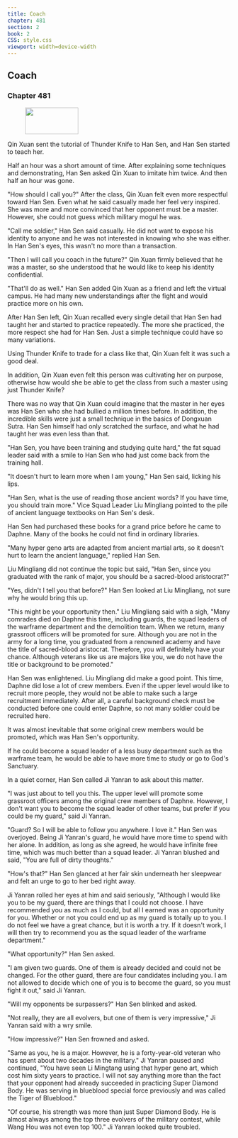 ```yaml
---
title: Coach
chapter: 481
section: 2
book: 2
CSS: style.css
viewport: width=device-width
---
```


## Coach

### Chapter 481

<figure>
	<img src="../Images/gem.gif" alt="" id="gem" width="120" height="60" />
</figure>

Qin Xuan sent the tutorial of Thunder Knife to Han Sen, and Han Sen started to teach her.

Half an hour was a short amount of time. After explaining some techniques and demonstrating, Han Sen asked Qin Xuan to imitate him twice. And then half an hour was gone.

"How should I call you?" After the class, Qin Xuan felt even more respectful toward Han Sen. Even what he said casually made her feel very inspired. She was more and more convinced that her opponent must be a master. However, she could not guess which military mogul he was.

"Call me soldier," Han Sen said casually. He did not want to expose his identity to anyone and he was not interested in knowing who she was either. In Han Sen's eyes, this wasn't no more than a transaction.

"Then I will call you coach in the future?" Qin Xuan firmly believed that he was a master, so she understood that he would like to keep his identity confidential.

"That'll do as well." Han Sen added Qin Xuan as a friend and left the virtual campus. He had many new understandings after the fight and would practice more on his own.

After Han Sen left, Qin Xuan recalled every single detail that Han Sen had taught her and started to practice repeatedly. The more she practiced, the more respect she had for Han Sen. Just a simple technique could have so many variations.

Using Thunder Knife to trade for a class like that, Qin Xuan felt it was such a good deal.

In addition, Qin Xuan even felt this person was cultivating her on purpose, otherwise how would she be able to get the class from such a master using just Thunder Knife?

There was no way that Qin Xuan could imagine that the master in her eyes was Han Sen who she had bullied a million times before. In addition, the incredible skills were just a small technique in the basics of Dongxuan Sutra. Han Sen himself had only scratched the surface, and what he had taught her was even less than that.

"Han Sen, you have been training and studying quite hard," the fat squad leader said with a smile to Han Sen who had just come back from the training hall.

"It doesn't hurt to learn more when I am young," Han Sen said, licking his lips.

"Han Sen, what is the use of reading those ancient words? If you have time, you should train more." Vice Squad Leader Liu Mingliang pointed to the pile of ancient language textbooks on Han Sen's desk.

Han Sen had purchased these books for a grand price before he came to Daphne. Many of the books he could not find in ordinary libraries.

"Many hyper geno arts are adapted from ancient martial arts, so it doesn't hurt to learn the ancient language," replied Han Sen.

Liu Mingliang did not continue the topic but said, "Han Sen, since you graduated with the rank of major, you should be a sacred-blood aristocrat?"

"Yes, didn't I tell you that before?" Han Sen looked at Liu Mingliang, not sure why he would bring this up.

"This might be your opportunity then." Liu Mingliang said with a sigh, "Many comrades died on Daphne this time, including guards, the squad leaders of the warframe department and the demolition team. When we return, many grassroot officers will be promoted for sure. Although you are not in the army for a long time, you graduated from a renowned academy and have the title of sacred-blood aristocrat. Therefore, you will definitely have your chance. Although veterans like us are majors like you, we do not have the title or background to be promoted."

Han Sen was enlightened. Liu Mingliang did make a good point. This time, Daphne did lose a lot of crew members. Even if the upper level would like to recruit more people, they would not be able to make such a large recruitment immediately. After all, a careful background check must be conducted before one could enter Daphne, so not many soldier could be recruited here.

It was almost inevitable that some original crew members would be promoted, which was Han Sen's opportunity.

If he could become a squad leader of a less busy department such as the warframe team, he would be able to have more time to study or go to God's Sanctuary.

In a quiet corner, Han Sen called Ji Yanran to ask about this matter.

"I was just about to tell you this. The upper level will promote some grassroot officers among the original crew members of Daphne. However, I don't want you to become the squad leader of other teams, but prefer if you could be my guard," said Ji Yanran.

"Guard? So I will be able to follow you anywhere. I love it." Han Sen was overjoyed. Being Ji Yanran's guard, he would have more time to spend with her alone. In addition, as long as she agreed, he would have infinite free time, which was much better than a squad leader. Ji Yanran blushed and said, "You are full of dirty thoughts."

"How's that?" Han Sen glanced at her fair skin underneath her sleepwear and felt an urge to go to her bed right away.

Ji Yanran rolled her eyes at him and said seriously, "Although I would like you to be my guard, there are things that I could not choose. I have recommended you as much as I could, but all I earned was an opportunity for you. Whether or not you could end up as my guard is totally up to you. I do not feel we have a great chance, but it is worth a try. If it doesn't work, I will then try to recommend you as the squad leader of the warframe department."

"What opportunity?" Han Sen asked.

"I am given two guards. One of them is already decided and could not be changed. For the other guard, there are four candidates including you. I am not allowed to decide which one of you is to become the guard, so you must fight it out," said Ji Yanran.

"Will my opponents be surpassers?" Han Sen blinked and asked.

"Not really, they are all evolvers, but one of them is very impressive," Ji Yanran said with a wry smile.

"How impressive?" Han Sen frowned and asked.

"Same as you, he is a major. However, he is a forty-year-old veteran who has spent about two decades in the military." Ji Yanran paused and continued, "You have seen Li Mingtang using that hyper geno art, which cost him sixty years to practice. I will not say anything more than the fact that your opponent had already succeeded in practicing Super Diamond Body. He was serving in blueblood special force previously and was called the Tiger of Blueblood."

"Of course, his strength was more than just Super Diamond Body. He is almost always among the top three evolvers of the military contest, while Wang Hou was not even top 100." Ji Yanran looked quite troubled.